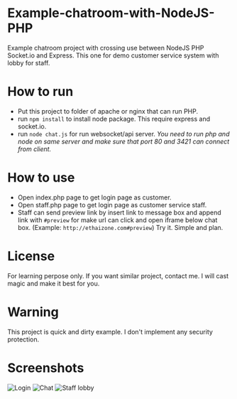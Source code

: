 # Example-chatroom-with-NodeJS-PHP
Example chatroom project with crossing use between NodeJS PHP Socket.io and Express. This one for demo customer service system with lobby for staff.

# How to run
- Put this project to folder of apache or nginx that can run PHP.
- run `npm install` to install node package. This require express and socket.io.
- run `node chat.js` for run websocket/api server.
*You need to run php and node on same server and make sure that port 80 and 3421 can connect from client.*

# How to use
- Open index.php page to get login page as customer.
- Open staff.php page to get login page as customer service staff.
- Staff can send preview link by insert link to message box and append link with `#preview` for make url can click and open iframe below chat box. (Example: `http://ethaizone.com#preview`)
Try it. Simple and plan.

# License
For learning perpose only. If you want similar project, contact me. I will cast magic and make it best for you.

# Warning
This project is quick and dirty example. I don't implement any security protection.

# Screenshots
![Login](/screenshots/login.png)
![Chat](/screenshots/chat.png)
![Staff lobby](/screenshots/staff_lobby.png)